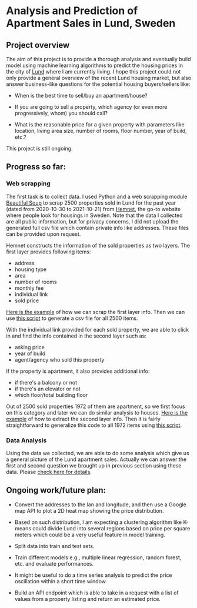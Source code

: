 # Analysis and Prediction of Apartment Sales in Lund, Sweden

## Project overview

The aim of this project is to provide a thorough analysis and eventually
build model using machine learning algorithms to predict the housing prices in 
the city of [Lund](https://en.wikipedia.org/wiki/Lund) where I am currently 
living. I hope this project could not only provide a general 
overview of the recent Lund housing market, but also answer business-like questions for the potential housing buyers/sellers like:

* When is the best time to sell/buy an apartment/house?
* If you are going to sell a property, which agency (or even more 
  progressively, whom) 
  you should call?
  
* What is the reasonable price for a given property with parameters like 
  location, living area size, number of rooms, floor number, year of build, 
  etc.?


This project is still ongoing.

## Progress so far:

### Web scrapping

The first task is to collect data. I used Python and a web scrapping module 
[Beautiful Soup](https://www.crummy.com/software/BeautifulSoup/bs4/doc/) to 
scrap 2500 properties sold in Lund for the past year (dated from 2020-10-30 to 
2021-10-21) from [Hemnet](https://www.hemnet.se/), the go-to website where people look for housings 
in Sweden. Note that the data I collected are all public information, but for 
privacy concerns, I did not upload the generated full csv file 
which contain private info like addresses. These files can be provided upon 
request. 

Hemnet constructs the information of the sold properties as two layers. The 
first layer provides following items:
* address
* housing type
* area
* number of rooms
* monthly fee
* individual link
* sold price

[Here is the example](hemnet_page50.ipynb) of how we 
can scrap the first 
layer 
info. Then we 
can use [this script](hemnet_csv.ipynb) to generate 
a csv file for all 2500 items.  

With the individual link provided for each sold property, we 
are able to click in and find the info contained in the second layer such as:
* asking price
* year of build
* agent/agency who sold this property

If the property is apartment, it also provides additional info:
* if there's a balcony or not
* if there's an elevator or not
* which floor/total building floor

Out of 2500 sold properties 1972 of them are apartment, so we first 
focus on this category and later we can do similar analysis to houses. 
[Here is the example](hemnet_2nd_layer_test.ipynb) of how to extract the second 
layer info. 
Then it is fairly straightforward to generalize this code to all 1972 items using [this script](hemnet_2nd_layer.ipynb).



### Data Analysis

Using the data we collected, we are able to do some analysis which give us a general picture of the Lund apartment sales. Actually we can answer the first and second question we brought up in previous section using these data. Please 
[check here for details](Lund_apartment_analysis_211206.pdf).

## Ongoing work/future plan:

* Convert the addresses to the lan and longitude, and then use a Google map 
  API to plot a 2D heat map showing the price distribution. 
  
* Based on such distribution, I am expecting a clustering algorithm 
like K-means could divide Lund into several regions based on price per 
square meters which could be a very useful feature in model training. 
  
* Split data into train and test sets.
  
* Train different models e.g., multiple linear regression, random 
  forest, etc. and evaluate performances.
  
* It might be useful to do a time series analysis to predict the price 
oscillation within a short time window. 
  
* Build an API endpoint which is able to take in a request with a list of values from a property listing and return an estimated price.








